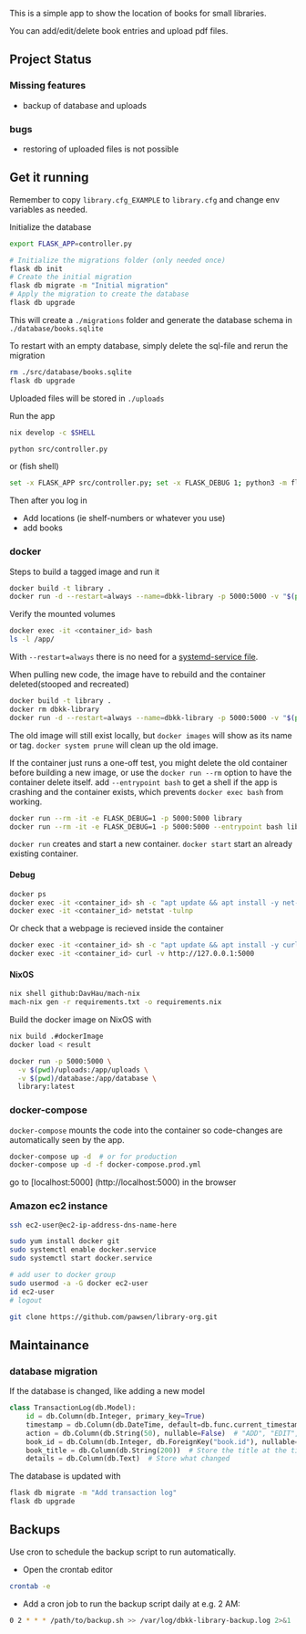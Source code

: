 This is a simple app to show the location of books for small libraries.

You can add/edit/delete book entries and upload pdf files.




## Project Status

### Missing features
- backup of database and uploads

### bugs
- restoring of uploaded files is not possible

## Get it running
Remember to copy `library.cfg_EXAMPLE` to `library.cfg` and change env variables as needed.

Initialize the database 
``` sh
export FLASK_APP=controller.py

# Initialize the migrations folder (only needed once)
flask db init
# Create the initial migration
flask db migrate -m "Initial migration"
# Apply the migration to create the database
flask db upgrade
```
This will create a `./migrations` folder and generate the database schema in `./database/books.sqlite` 

To restart with an empty database, simply delete the sql-file and rerun the migration

``` sh
rm ./src/database/books.sqlite
flask db upgrade
```

Uploaded files will be stored in `./uploads`

Run the app

``` sh
nix develop -c $SHELL

python src/controller.py
```

or  (fish shell)
``` sh
set -x FLASK_APP src/controller.py; set -x FLASK_DEBUG 1; python3 -m flask run --host 0.0.0.0
```

Then after you log in
- Add locations (ie shelf-numbers or whatever you use)
- add books

### docker

Steps to build a tagged image and run it
``` sh
docker build -t library .
docker run -d --restart=always --name=dbkk-library -p 5000:5000 -v "$(pwd)/database:/app/database" -v "$(pwd)/uploads:/app/uploads" library
```

Verify the mounted volumes

``` sh
docker exec -it <container_id> bash
ls -l /app/
```


With `--restart=always` there is no need for a [systemd-service file](https://stackoverflow.com/a/30450350).

When pulling new code, the image have to rebuild and the container deleted(stooped and recreated)
``` sh
docker build -t library .
docker rm dbkk-library
docker run -d --restart=always --name=dbkk-library -p 5000:5000 -v "$(pwd)/database:/app/database" -v "$(pwd)/uploads:/app/uploads" library
```

The old image will still exist locally, but `docker images` will show <none> as its name or tag. `docker system prune` will clean up the old image.

If the container just runs a one-off test, you might delete the old container before building a new image, or use the `docker run --rm` option to have the container delete itself. add `--entrypoint bash` to get a shell if the app is crashing and the container exists, which prevents `docker exec bash` from working.

``` sh
docker run --rm -it -e FLASK_DEBUG=1 -p 5000:5000 library
docker run --rm -it -e FLASK_DEBUG=1 -p 5000:5000 --entrypoint bash library
```

`docker run` creates and start a new container. `docker start` start an already existing container.

#### Debug

``` sh
docker ps
docker exec -it <container_id> sh -c "apt update && apt install -y net-tools"
docker exec -it <container_id> netstat -tulnp
```

Or check that a webpage is recieved inside the container

``` sh
docker exec -it <container_id> sh -c "apt update && apt install -y curl"
docker exec -it <container_id> curl -v http://127.0.0.1:5000
```

#### NixOS

``` sh
nix shell github:DavHau/mach-nix
mach-nix gen -r requirements.txt -o requirements.nix
```

Build the docker image on NixOS with
``` sh
nix build .#dockerImage
docker load < result

docker run -p 5000:5000 \
  -v $(pwd)/uploads:/app/uploads \
  -v $(pwd)/database:/app/database \
  library:latest
```
### docker-compose

`docker-compose` mounts the code into the container so code-changes are automatically seen by the app.
``` sh
docker-compose up -d  # or for production
docker-compose up -d -f docker-compose.prod.yml
```

go to [localhost:5000] (http://localhost:5000) in the browser


### Amazon ec2 instance

``` sh
ssh ec2-user@ec2-ip-address-dns-name-here

sudo yum install docker git
sudo systemctl enable docker.service
sudo systemctl start docker.service

# add user to docker group
sudo usermod -a -G docker ec2-user
id ec2-user
# logout

git clone https://github.com/pawsen/library-org.git
```


## Maintainance
### database migration

If the database is changed, like adding a new model

``` python
class TransactionLog(db.Model):
    id = db.Column(db.Integer, primary_key=True)
    timestamp = db.Column(db.DateTime, default=db.func.current_timestamp())  # Auto-timestamp
    action = db.Column(db.String(50), nullable=False)  # "ADD", "EDIT", "DELETE"
    book_id = db.Column(db.Integer, db.ForeignKey("book.id"), nullable=True)  # Reference the book
    book_title = db.Column(db.String(200))  # Store the title at the time of change
    details = db.Column(db.Text)  # Store what changed
```

The database is updated with

``` sh
flask db migrate -m "Add transaction log"
flask db upgrade
```


## Backups

Use cron to schedule the backup script to run automatically.

- Open the crontab editor
``` sh
crontab -e
```
- Add a cron job to run the backup script daily at e.g. 2 AM:

``` sh
0 2 * * * /path/to/backup.sh >> /var/log/dbkk-library-backup.log 2>&1
```

